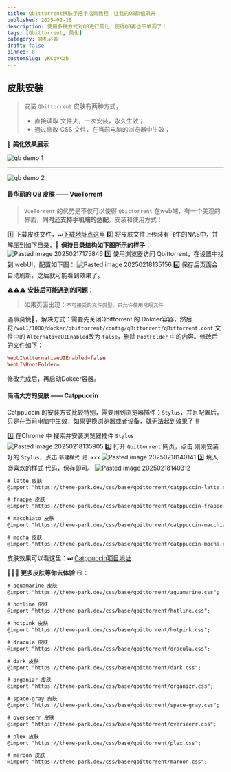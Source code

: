 ```yaml
---
title: Qbittorrent换肤手把手指南教程：让我的QB颜值飙升
published: 2025-02-18
description: 使用多种方式对QB进行美化，使得QB再也不单调了！
tags: [Qbittorrent, 美化]
category: 装机必备
draft: false
pinned: 0
customSlug: yKCgvKzb
---
```


## 皮肤安装

> 安装 `Qbittorrent` 皮肤有两种方式，
> - 直接读取 文件夹，一次安装，永久生效；
> - 通过修改 CSS 文件，在当前电脑的浏览器中生效；

💅  **美化效果展示**

![qb demo 1](https://oss.qnloft.com/ob-img/2025/02/18/Ek6q8uZmNjhfGLabov8fqb_demo_1.jpeg)

-----
![qb demo 2](https://oss.qnloft.com/ob-img/2025/02/18/XcpKgeO2ftUnQhuXhZ6qqb_demo_2.png)

#### 最华丽的 QB 皮肤 —— VueTorrent

> `VueTorrent` 的优势是不仅可以使得 `Qbittorrent` 在web端，有一个美观的界面，**同时还支持手机端的适配**。安装和使用方式：

1️⃣ 下载皮肤文件，⏭[下载地址点这里](https://github.com/VueTorrent/VueTorrent)
2️⃣ 将皮肤文件上传装有飞牛的NAS中，并解压到如下目录，📣 **保持目录结构如下图所示的样子**：
![Pasted image 20250217175846](https://oss.qnloft.com/ob-img/2025/02/18/IPsEVPo8rPlDIrKytRG0Pasted%20image%2020250217175846.png)
3️⃣ 使用浏览器访问 Qbittorrent，在设置中找到 webUI，配置如下图：
![Pasted image 20250218135156](https://oss.qnloft.com/ob-img/2025/02/18/xZaQV6h5I03PtpAq2tn8Pasted%20image%2020250218135156.png)
4️⃣ 保存后页面会自动刷新，之后就可能看到效果了。

⚠️⚠️⚠️ **安装后可能遇到的问题**：

> 如果页面出现：`不可接受的文件类型，只允许使用常规文件`

遇事莫慌🤣，解决方式：需要先关闭Qbittorrent 的 Dokcer容器，然后将`/vol1/1000/docker/qbittorrent/config/qBittorrent/qBittorrent.conf` 文件中的
`AlternativeUIEnabled`改为 `false`，删除 `RootFolder` 中的内容。修改后的文件如下：

```conf
WebUI\AlternativeUIEnabled=false
WebUI\RootFolder=
```

修改完成后，再启动Dokcer容器。

#### 简洁大方的皮肤 —— Catppuccin

Catppuccin 的安装方式比较特别，需要用到浏览器插件：`Stylus`，并且配置后，只是在当前电脑中生效，如果更换浏览器或者设备，就无法起到效果了 ‼️

1️⃣ 在Chrome 中 搜索并安装浏览器插件 `Stylus`
![Pasted image 20250218135905](https://oss.qnloft.com/ob-img/2025/02/18/gNKIGDyZnN5jdbXuei53Pasted%20image%2020250218135905.png)
2️⃣ 打开 `Qbittorrent` 网页，点击 刚刚安装好的 `Stylus`，点击 `新建样式 给 xxx`
![Pasted image 20250218140141](https://oss.qnloft.com/ob-img/2025/02/18/YnyfqeFA7UfCoglZzWEyPasted%20image%2020250218140141.png)
3️⃣ 填入 😍喜欢的样式 代码，保存即可。
![Pasted image 20250218140312](https://oss.qnloft.com/ob-img/2025/02/18/e5Ng8XY31FmsQJ8JyvxMPasted%20image%2020250218140312.png)

```html
# latte 皮肤
@import "https://theme-park.dev/css/base/qbittorrent/catppuccin-latte.css";

# frappe 皮肤
@import "https://theme-park.dev/css/base/qbittorrent/catppuccin-frappe.css";

# macchiato 皮肤
@import "https://theme-park.dev/css/base/qbittorrent/catppuccin-macchiato.css";

# mocha 皮肤
@import "https://theme-park.dev/css/base/qbittorrent/catppuccin-mocha.css";
```

皮肤效果可以看这里：⏭ [Catppuccin项目地址](https://github.com/catppuccin/qbittorrent)

🌟🌟🌟 **更多皮肤等你去体验** 😏：

```html
# aquamarine 皮肤
@import "https://theme-park.dev/css/base/qbittorrent/aquamarine.css";

# hotline 皮肤
@import "https://theme-park.dev/css/base/qbittorrent/hotline.css";

# hotpink 皮肤
@import "https://theme-park.dev/css/base/qbittorrent/hotpink.css";

# dracula 皮肤
@import "https://theme-park.dev/css/base/qbittorrent/dracula.css";

# dark 皮肤
@import "https://theme-park.dev/css/base/qbittorrent/dark.css";

# organizr 皮肤
@import "https://theme-park.dev/css/base/qbittorrent/organizr.css";

# space-gray 皮肤
@import "https://theme-park.dev/css/base/qbittorrent/space-gray.css";

# overseerr 皮肤
@import "https://theme-park.dev/css/base/qbittorrent/overseerr.css";

# plex 皮肤
@import "https://theme-park.dev/css/base/qbittorrent/plex.css";

# maroon 皮肤
@import "https://theme-park.dev/css/base/qbittorrent/maroon.css";
```
